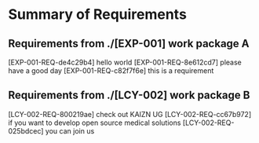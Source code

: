 # Summary of Requirements
## Requirements from ./[EXP-001] work package A

[EXP-001-REQ-de4c29b4] hello world
[EXP-001-REQ-8e612cd7] please have a good day
[EXP-001-REQ-c82f7f6e] this is a requirement
## Requirements from ./[LCY-002] work package B

[LCY-002-REQ-800219ae] check out KAIZN UG
[LCY-002-REQ-cc67b972] if you want to develop open source medical solutions
[LCY-002-REQ-025bdcec] you can join us
